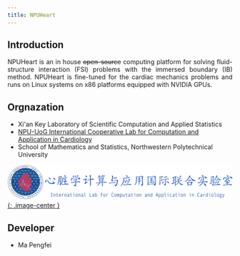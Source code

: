 ```yaml
---
title: NPUHeart 
---
```

## Introduction
<p style="text-align: justify;">
NPUHeart is an in house <del>open-source</del> computing platform for solving fluid-structure interaction (FSI) problems with the immersed boundary (IB) method. NPUHeart is fine-tuned for the cardiac mechanics problems and runs on Linux systems on x86 platforms equipped with NVIDIA GPUs.
</p>

## Orgnazation
- Xi'an Key Laboratory of Scientific Computation and Applied Statistics
- [NPU-UoG International Cooperative Lab for Computation and Application in Cardiology](http://www.nwpu-compmath.cn/chinaheart/)
- School of Mathematics and Statistics, Northwestern Polytechnical University

[![NPU-UoG CAC lab](/assets/logo/logo_lab_long.png){: .image-center }](http://www.nwpu-compmath.cn/chinaheart/)

## Developer
- Ma Pengfei

<!-- <center>
{% include _large_icon.html icon="fa-solid fa-download" href="download/" label="Download"
%}{% include _large_icon.html icon="fa-solid fa-book" href="documentation/" label="Documentation"
%}{% include _large_icon.html icon="fa-brands fa-github" href="https://github.com/FEniCS" label="Source code"
%}
</center> -->